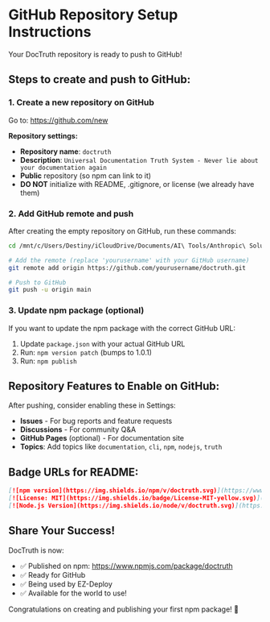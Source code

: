 # GitHub Repository Setup Instructions

Your DocTruth repository is ready to push to GitHub!

## Steps to create and push to GitHub:

### 1. Create a new repository on GitHub
Go to: https://github.com/new

**Repository settings:**
- **Repository name**: `doctruth`
- **Description**: `Universal Documentation Truth System - Never lie about your documentation again`
- **Public** repository (so npm can link to it)
- **DO NOT** initialize with README, .gitignore, or license (we already have them)

### 2. Add GitHub remote and push

After creating the empty repository on GitHub, run these commands:

```bash
cd /mnt/c/Users/Destiny/iCloudDrive/Documents/AI\ Tools/Anthropic\ Solution/Projects/docTruth

# Add the remote (replace 'yourusername' with your GitHub username)
git remote add origin https://github.com/yourusername/doctruth.git

# Push to GitHub
git push -u origin main
```

### 3. Update npm package (optional)

If you want to update the npm package with the correct GitHub URL:

1. Update `package.json` with your actual GitHub URL
2. Run: `npm version patch` (bumps to 1.0.1)
3. Run: `npm publish`

## Repository Features to Enable on GitHub:

After pushing, consider enabling these in Settings:

- **Issues** - For bug reports and feature requests
- **Discussions** - For community Q&A
- **GitHub Pages** (optional) - For documentation site
- **Topics**: Add topics like `documentation`, `cli`, `npm`, `nodejs`, `truth`

## Badge URLs for README:

```markdown
[![npm version](https://img.shields.io/npm/v/doctruth.svg)](https://www.npmjs.com/package/doctruth)
[![License: MIT](https://img.shields.io/badge/License-MIT-yellow.svg)](https://opensource.org/licenses/MIT)
[![Node.js Version](https://img.shields.io/node/v/doctruth.svg)](https://nodejs.org)
```

## Share Your Success!

DocTruth is now:
- ✅ Published on npm: https://www.npmjs.com/package/doctruth
- ✅ Ready for GitHub
- ✅ Being used by EZ-Deploy
- ✅ Available for the world to use!

Congratulations on creating and publishing your first npm package! 🎉